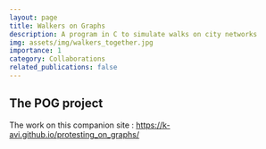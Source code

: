 ```yaml
---
layout: page
title: Walkers on Graphs
description: A program in C to simulate walks on city networks
img: assets/img/walkers_together.jpg
importance: 1
category: Collaborations
related_publications: false
---
```



## The POG project
The work on this companion site : https://k-avi.github.io/protesting_on_graphs/

